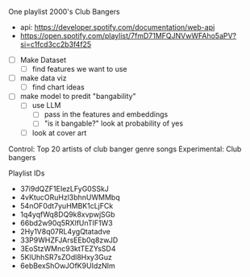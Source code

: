 One playlist 2000's Club Bangers

- api: https://developer.spotify.com/documentation/web-api
- https://open.spotify.com/playlist/7fmD71MFQJNVwWFAho5aPV?si=c1fcd3cc2b3f4f25
- [ ] Make Dataset
  - [ ] find features we want to use
- [ ] make data viz
  - [ ] find chart ideas
- [ ] make model to predit "bangability"
  - [ ] use LLM
    - [ ] pass in the features and embeddings
    - [ ] "is it bangable?" look at probability of yes
  - [ ] look at cover art

Control: Top 20 artists of club banger genre songs
Experimental: Club bangers

Playlist IDs
- 37i9dQZF1EIezLFyG0SSkJ
- 4vKtucORuHzl3bhnUWMMbq
- 54nOF0dt7yuHMBK1cLjFCk
- 1q4yqfWq8DQ9k8xvpwjSGb
- 66bd2w90q5RXlfUnTIF1W3
- 2Hy1V8q07RL4ygQtatadve
- 33P9WHZFJArsEEb0q8zwJD
- 3EoStzWMnc93ktTEZYsSD4
- 5KlUhhSR7sZOdl8Hxy3Guz
- 6ebBexShOwJOfK9UIdzNIm